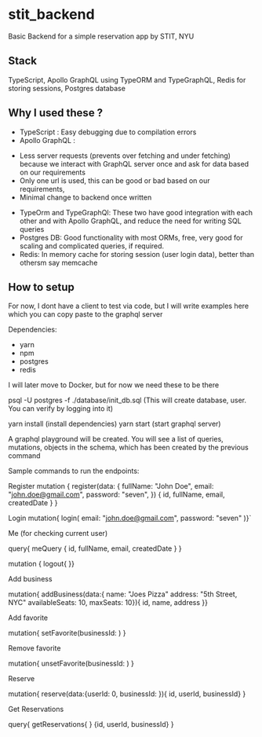 # stit_backend

Basic Backend  for a simple reservation app by STIT, NYU

## Stack 

TypeScript, Apollo GraphQL using TypeORM and TypeGraphQL, Redis for storing sessions, Postgres database

## Why I used these ?

* TypeScript : Easy debugging due to compilation errors
* Apollo GraphQL : 
- Less server requests (prevents over fetching and under fetching) because we interact with GraphQL server once and ask for data based on our requirements
- Only one url is used, this can be good or bad based on our requirements,
- Minimal change to backend once written

* TypeOrm and TypeGraphQl: These two have good integration with each other and with Apollo GraphQL, and reduce the need for writing SQL queries
* Postgres DB: Good functionality with most ORMs, free, very good for scaling and complicated queries, if required.
* Redis: In memory cache for storing session (user login data), better than othersm say memcache

## How to setup

For now, I dont have a client to test via code, but I will write examples here which you can copy paste to the graphql server

Dependencies: 
* yarn 
* npm 
* postgres 
* redis

I will later move to Docker, but for now we need these to be there

psql -U postgres -f ./database/init_db.sql (This will create database, user. You can verify by logging into it)

yarn install (install dependencies)
yarn start (start graphql server)

A graphql playground will be created. You will see a list of queries, mutations, objects in the schema, which has been created by the previous command

Sample commands to run the endpoints:

Register
mutation {
      register(data:
        {
        fullName: "John Doe",
        email: "john.doe@gmail.com",
        password: "seven",
      }) {
        id,
        fullName,
        email,
        createdDate
      }
     }
     
Login
mutation{
      login(
        email: "john.doe@gmail.com",
        password: "seven"
        )}`
        
Me (for checking current user)

query{
meQuery {
        id,
        fullName,
        email,
        createdDate
}
}

mutation {
logout{
}}

Add business

mutation{
  addBusiness(data:{
  name: "Joes Pizza"
  address: "5th Street, NYC"
  availableSeats: 10,
  maxSeats: 10}){
  id,
  name,
  address
  }}
  
Add favorite

mutation{
  setFavorite(businessId: <id>)
}

Remove favorite

mutation{
  unsetFavorite(businessId: <id>)
}

Reserve

mutation{
reserve(data:{userId: 0, businessId: <id>}){
id,
userId,
businessId} 
}

Get Reservations

query{
  getReservations{
  }
  {id,
  userId,
  businessId}
  }

     
     




